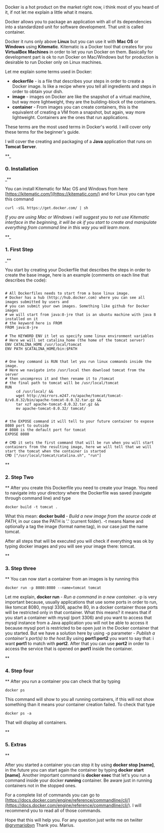 Docker is a hot product on the market right now, i think most of you heard of it, if not let me explain a little what it means.

Docker allows you to package an application with all of its dependencies into a standardized unit for software development. That unit is called container. 

Docker it runs only above **Linux** but you can use it with **Mac OS** or **Windows** using **Kitematic**. Kitematic is a Docker tool that creates for you **VirtualBox Machines** in order to let you run Docker on them. Basically for development part is ok to run Docker on Mac/Windows but for production is desirable to run Docker only on Linux machines.

Let me explain some terms used in Docker:
- **dockerfile** - is a file that describes your steps in order to create a Docker image. Is like a recipe where you tell all ingredients and steps in order to obtain your dish.
- **image** - images on Docker are like the snapshot of a virtual machine, but way more lightweight, they are the building-block of the containers.
- **container** - From images you can create containers, this is the equivalent of creating a VM from a snapshot, but again, way more lightweight. Containers are the ones that run applications.

These terms are the most used terms in Docker's world. I will cover only these terms for the beginner's guide.

I will cover the creating and packaging of a **Java** application that runs on **Tomcat Server**.

**_

### 0. Installation
_**


You can install Kitematic for Mac OS and Windows from here [https://kitematic.com/](https://kitematic.com/) and for Linux you can type this command 
```
curl -sSL https://get.docker.com/ | sh
```
_If you are using Mac or Windows i will suggest you to not use Kitematic interface in the beginning, it will be ok if you start to create and manipulate everything from command line in this way you will learn more._



**_

### 1. First Step
_**

You start by creating your Dockerfile that describes the steps in order to create the base image, here is an example (comments on each line that describes the code):
```

# All Dockerfiles needs to start from a base linux image.
# Docker has a hub (http://hub.docker.com) where you can see all images submitted by users and 
# you can submit your own images. Something like github for Docker images
# we will start from java:8-jre that is an ubuntu machine with java 8 installed on it
# the keyword here is FROM
FROM java:8-jre

# The KEYWORD ENV it let us specify some linux environment variables
# Here we will set catalina_home (the home of the tomcat server)
ENV CATALINA_HOME /usr/local/tomcat
ENV PATH $CATALINA_HOME/bin:$PATH


# One key command is RUN that let you run linux commands inside the image.
# Here we navigate into /usr/local then download tomcat from the server
# then uncompress it and then rename it to /tomcat
# the final path to tomcat will be /usr/local/tomcat
RUN 
     cd /usr/local/ && 
     wget http://mirrors.m247.ro/apache/tomcat/tomcat-8/v8.0.32/bin/apache-tomcat-8.0.32.tar.gz && 
     tar xzf apache-tomcat-8.0.32.tar.gz &&
     mv apache-tomcat-8.0.32/ tomcat/


# the EXPOSE command it will tell to your future container to expose 8080 port to outside
# 8080 is the default port for tomcat
EXPOSE 8080

# CMD it sets the first command that will be run when you will start containers from the resulting image, here we will tell that we will start the tomcat when the container is started
CMD ["/usr/local/tomcat/catalina.sh", "run"]
```

**

### 2. Step Two
**
After you create this Dockerfile you need to create your Image.
You need to navigate into your directory where the Dockerfile was saved (navigate through command line) and type
```
docker build -t tomcat .
```

What this mean: **docker build** - _Build a new image from the source code at PATH_, in our case the PATH is '.' (current folder). -t means  Name and optionally a tag the image (format name:tag), in our case just the name tomcat.

After all steps that will be executed you will check if everything was ok by typing
docker images and you will see your image there: tomcat.

**

### 3. Step three
**
You can now start a container from an images is by running this
```
docker run -p 8080:8080 --name=tomcat tomcat
```

Let me explain, **docker run** - _Run a command in a new container_. -p is very important  because, usually applications that use some ports in order to run, like tomcat 8080, mysql 3306, apache 80, in a docker container those ports will be restricted only in that container. What this means? it means that if you start a container with mysql (port 3306) and you want to access that mysql instance from a Java application you will not be able to access it because mysql port is restricted to be open just in the Docker container that you started. 
But we have a solution here by using -p parameter - _Publish a container's port(s) to the host_.By using **port1:port2** you want to say that: i want  **port1** to match with **port2**. After that you can use **port2** in order to access the service that is opened on **port1** inside the container.

**

### 4. Step four
** 
After you run a container you can check that by typing 
```
docker ps
```
This command will show to you all running containers, if this will not show something than it means your container creation failed. To check that type
```
docker ps -a
```
That will display all containers.

**

### 5. Extras
**

After you started a container you can stop it by using **docker stop [name]**, in the future you can start again the container by typing **docker start [name]**.
Another important command is **docker exec** that let's you run a command inside your docker **running** container. Be aware just in running containers not in the stopped ones.

For a complete list of commands you can go to [https://docs.docker.com/engine/reference/commandline/cli/](https://docs.docker.com/engine/reference/commandline/cli/). I will recommend you to read all of those commands.

Hope that this will help you. For any question just write me on twiiter [@grvmariobyn](https://twitter.com/grvmariobyn)
Thank you. Marius.